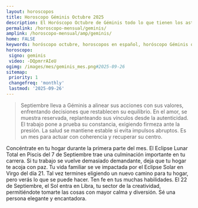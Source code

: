 ```yaml
---
layout: horoscopos
title: Horoscopo Géminis Octubre 2025
description: El Horóscopo Octubre de Géminis todo lo que tienen los astros preparados para este mes, amor, trabajo, familia. Todo sobre astrologia, tarot, predicciones. Horoscopo gratis en español, predicciones y astrología.
permalink: /horoscopo-mensual/geminis/
amplink: /horoscopo-mensual/amp/geminis/
home: FALSE
keywords: horóscopo octubre, horoscopos en español, horóscopo Géminis octubre , horóscopo esperanza gracia, horoscop, horóscopos gratis, horoscopo Géminis, Tarot, Astrologia, Zodíaco, Géminis, horoscopo gratis, horoscopo del mes 
horoscopo:
 signo: geminis
 video: -DQpmrrAIeU
ogimg: /images/mes/geminis_mes.png#2025-09-26
sitemap:
 priority: 1
 changefreq: 'monthly'
 lastmod: '2025-09-26'
---
```



 > Septiembre lleva a Géminis a alinear sus acciones con sus valores, enfrentando decisiones que restablecen su equilibrio. En el amor, se muestra reservada, replanteando sus vínculos desde la autenticidad. El trabajo pone a prueba su constancia, exigiendo firmeza ante la presión. La salud se mantiene estable si evita impulsos abruptos. Es un mes para actuar con coherencia y recuperar su centro.



Concéntrate en tu hogar durante la primera parte del mes. El Eclipse Lunar Total en Piscis del 7 de Septiembre trae una culminación importante en tu carrera. Si tu trabajo se vuelve demasiado demandante, deja que tu hogar te acoja con paz. Tu vida familiar se ve impactada por el Eclipse Solar en Virgo del día 21. Tal vez termines eligiendo un nuevo camino para tu hogar, pero verás lo que se puede hacer. Ten fe en tus muchas habilidades. El 22 de Septiembre, el Sol entra en Libra, tu sector de la creatividad, permitiéndote tomarte las cosas con mayor calma y diversión. Sé una persona elegante y encantadora.
